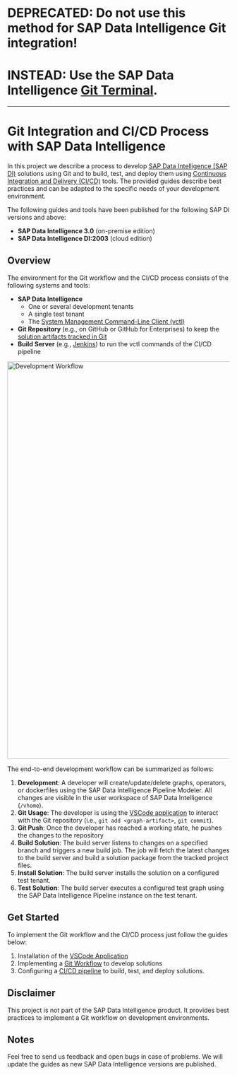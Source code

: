 # DEPRECATED: Do not use this method for SAP Data Intelligence Git integration!
# INSTEAD: Use the SAP Data Intelligence [Git Terminal](https://help.sap.com/docs/SAP_DATA_INTELLIGENCE/1c1341f6911f4da5a35b191b40b426c8/5d7d9e25afb642ed9f4b21f0c62f9871.html?locale=en-US&version=Cloud).

----

# Git Integration and CI/CD Process with SAP Data Intelligence

In this project we describe a process to develop [SAP Data Intelligence (SAP DI)](https://www.sap.com/products/data-intelligence.html) solutions using Git and to build, test, and deploy them
using [Continuous Integration and Delivery (CI/CD)](https://en.wikipedia.org/wiki/Continuous_integration) tools.
The provided guides describe best practices and can be adapted to the specific
needs of your development environment.

The following guides and tools have been published for the following SAP DI versions and above:
  * **SAP Data Intelligence 3.0** (on-premise edition)
  * **SAP Data Intelligence DI:2003** (cloud edition)

## Overview

The environment for the Git workflow and the CI/CD process consists of the following systems and tools:

* **SAP Data Intelligence**
  * One or several development tenants
  * A single test tenant
  * The [System Management Command-Line Client (vctl)](https://help.sap.com/viewer/41b069490705457e9426b112a3f052bd/Cloud/en-US)
* **Git Repository** (e.g., on GitHub or GitHub for Enterprises) to keep the [solution artifacts tracked in Git](GitWorkflow.md)
* **Build Server** (e.g., [Jenkins](https://jenkins.io/)) to run the vctl commands of the CI/CD pipeline

<img src="img/cicd_flow_di.png" alt="Development Workflow" width="900"/>

The end-to-end development workflow can be summarized as follows:

1. **Development**: A developer will create/update/delete graphs, operators, or dockerfiles using the SAP Data Intelligence Pipeline Modeler. All changes are visible in the user workspace of SAP Data Intelligence (`/vhome`).
2. **Git Usage**: The developer is using the [VSCode application](vscode-app) to interact with the Git repository (i.e., `git add <graph-artifact>`, `git commit`).
3. **Git Push**: Once the developer has reached a working state, he pushes the changes to the repository
4. **Build Solution**: The build server listens to changes on a specified branch and triggers a new build job. The job will fetch the latest changes to the build server and build a solution package from the tracked project files.
5. **Install Solution**: The build server installs the solution on a configured test tenant.
6. **Test Solution**: The build server executes a configured test graph using the SAP Data Intelligence Pipeline instance on the test tenant.

## Get Started

To implement the Git workflow and the CI/CD process just follow the guides below:

1. Installation of the [VSCode Application](vscode-app/Readme.md)
2. Implementing a [Git Workflow](GitWorkflow.md) to develop solutions
3. Configuring a [CI/CD pipeline](CICD.md) to build, test, and deploy solutions.

## Disclaimer

This project is not part of the SAP Data Intelligence product. It provides best
practices to implement a Git workflow on development environments.

## Notes

Feel free to send us feedback and open bugs in case of problems. We will update
the guides as new SAP Data Intelligence versions are published.
